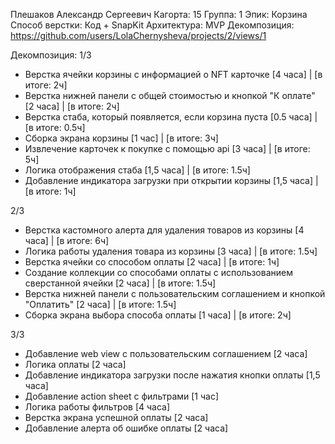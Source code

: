 Плешаков Александр Сергеевич
Кагорта: 15
Группа: 1
Эпик: Корзина  
Способ верстки: Код + SnapKit
Архитектура: MVP
Декомпозиция: https://github.com/users/LolaChernysheva/projects/2/views/1

Декомпозиция:
1/3
- Верстка ячейки корзины с информацией о NFT карточке [4 часа] | [в итоге: 2ч]
- Верстка нижней панели с общей стоимостью и кнопкой "К оплате" [2 часа] | [в итоге: 2ч]
- Верстка стаба, который появляется, если корзина пуста [0.5 часа] | [в итоге: 0.5ч]
- Сборка экрана корзины [1 час] | [в итоге: 3ч]
- Извлечение карточек к покупке с помощью api [3 часа] | [в итоге: 5ч]
- Логика отображения стаба [1,5 часа] | [в итоге: 1.5ч]
- Добавление индикатора загрузки при открытии корзины [1,5 часа] | [в итоге: 1ч]

2/3
- Верстка кастомного алерта для удаления товаров из корзины [4 часа] | [в итоге: 6ч]
- Логика работы удаления товара из корзины [3 часа] | [в итоге: 1.5ч]
- Верстка ячейки со способом оплаты [2 часа] | [в итоге: 1ч]
- Создание коллекции со способами оплаты 
с использованием сверстанной ячейки [2 часа] | [в итоге: 1.5ч]
- Верстка нижней панели с пользовательским соглашением
 и кнопкой "Оплатить" [2 часа] | [в итоге: 1.5ч]
- Сборка экрана выбора способа оплаты [1 часа] | [в итоге: 2ч]

3/3
- Добавление web view с пользовательским соглашением [2 часа]
- Логика оплаты [2 часа]
- Добавление индикатора загрузки после нажатия кнопки оплаты [1,5 часа]
- Добавление action sheet c фильтрами [1 час]
- Логика работы фильтров [4 часа]
- Верстка экрана успешной оплаты [2 часа]
- Добавление алерта об ошибке оплаты [2 часа]
